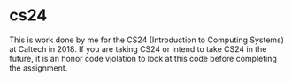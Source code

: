 # cs24

This is work done by me for the CS24 (Introduction to Computing Systems) at Caltech in 2018. If you are taking CS24 or intend to take CS24 in the future, it is an honor code violation to look at this code before completing the assignment. 
